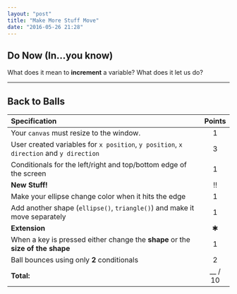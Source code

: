 ```yaml
---
layout: "post"
title: "Make More Stuff Move"
date: "2016-05-26 21:28"
---
```


## Do Now (In...you know)
What does it mean to **increment** a variable? What does it let us do?

---

## Back to Balls

| Specification                                                                          | Points |
|:---------------------------------------------------------------------------------------|:------:|
| Your `canvas` must resize to the window.                                               |   1    |
| User created variables for `x position`, `y position`, `x direction` and `y direction` |   3    |
| Conditionals for the left/right and top/bottom edge of the screen                      |   1    |
|**New Stuff!**|!!|
|Make your ellipse change color when it hits the edge|1|
|Add another shape (`ellipse()`, `triangle()`) and make it move separately| 1 |
| **Extension**                                                                          |   ✱    |
|When a key is pressed either change the **shape** or the **size of the shape**  | 1 |
| Ball bounces using only **2** conditionals                                             |   2    |
| **Total:**                                                                             | __ / 10 |
